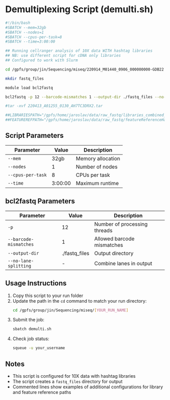 # Demultiplexing Script (demulti.sh)

```bash
#!/bin/bash
#SBATCH --mem=32gb
#SBATCH --nodes=1
#SBATCH --cpus-per-task=8
#SBATCH --time=3:00:00

## Running cellranger analysis of 10X data WITH hashtag libraries
## NB: use different script for cDNA only libraries
## Configured to work with Slurm

cd /gpfs/group/jin/Sequencing/miseq/220914_M01440_0906_000000000-GDB22

mkdir fastq_files

module load bcl2fastq

bcl2fastq -p 12 --barcode-mismatches 1 --output-dir ./fastq_files --no-lane-splitting

#tar -xvf 220413_A01255_0130_AH7TC3DRX2.tar

##LIBRARIESPATH="/gpfs/home/jaroslav/data/raw_fastq/libraries_combined_NS870.csv"
##FEATUREREFPATH="/gpfs/home/jaroslav/data/raw_fastq/featureReferenceHashes_combined_NS870.csv"
```

## Script Parameters

| Parameter | Value | Description |
|-----------|-------|-------------|
| `--mem` | 32gb | Memory allocation |
| `--nodes` | 1 | Number of nodes |
| `--cpus-per-task` | 8 | CPUs per task |
| `--time` | 3:00:00 | Maximum runtime |

## bcl2fastq Parameters

| Parameter | Value | Description |
|-----------|-------|-------------|
| `-p` | 12 | Number of processing threads |
| `--barcode-mismatches` | 1 | Allowed barcode mismatches |
| `--output-dir` | ./fastq_files | Output directory |
| `--no-lane-splitting` | - | Combine lanes in output |

## Usage Instructions

1. Copy this script to your run folder
2. Update the path in the `cd` command to match your run directory:
   ```bash
   cd /gpfs/group/jin/Sequencing/miseq/[YOUR_RUN_NAME]
   ```
3. Submit the job:
   ```bash
   sbatch demulti.sh
   ```
4. Check job status:
   ```bash
   squeue -u your_username
   ```

## Notes

- This script is configured for 10X data with hashtag libraries
- The script creates a `fastq_files` directory for output
- Commented lines show examples of additional configurations for library and feature reference paths
